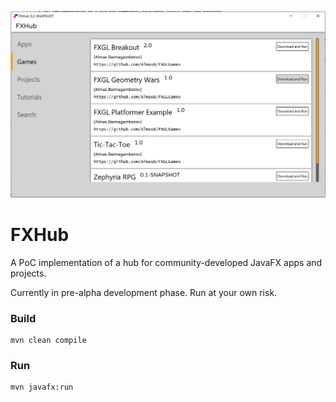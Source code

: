 ![promo](https://raw.githubusercontent.com/AlmasB/git-server/master/storage/images/fxhub.png)

# FXHub
A PoC implementation of a hub for community-developed JavaFX apps and projects.

Currently in pre-alpha development phase. Run at your own risk.

### Build

```
mvn clean compile
```

### Run

```
mvn javafx:run
```

